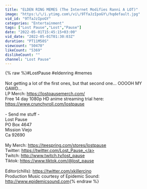 ```yaml
---
title: "ELDEN RING MEMES (The Internet Modifies Ranni A LOT)"
image: "https:\/\/i.ytimg.com\/vi\/9TfaJzIpoGY\/hqdefault.jpg"
vid_id: "9TfaJzIpoGY"
categories: "Entertainment"
tags: ["Lost Pause","Lost","Pause"]
date: "2022-05-01T15:45:15+03:00"
vid_date: "2022-05-01T01:30:03Z"
duration: "PT11M50S"
viewcount: "50470"
likeCount: "5369"
dislikeCount: ""
channel: "Lost Pause"
---
```

{% raw %}#LostPause #eldenring #memes<br /><br />Not getting a lot of the first ones, but that second one... OOOOH MY GAWD...<br />LP Merch: <a rel="nofollow" target="blank" href="https://lostpausemerch.com/">https://lostpausemerch.com/</a><br />Free 14 day 1080p HD anime streaming trial here:<br /><a rel="nofollow" target="blank" href="https://www.crunchyroll.com/lostpause">https://www.crunchyroll.com/lostpause</a><br /><br />- Send me stuff -<br />Lost Pause<br />PO Box 4647<br />Mission Viejo<br />Ca 92690<br /><br />My Merch: <a rel="nofollow" target="blank" href="https://teespring.com/stores/lostpause">https://teespring.com/stores/lostpause</a><br />Twitter: <a rel="nofollow" target="blank" href="https://twitter.com/Lost_Pause_">https://twitter.com/Lost_Pause_</a><br />Twitch: <a rel="nofollow" target="blank" href="http://www.twitch.tv/lost_pause">http://www.twitch.tv/lost_pause</a><br />Tiktok: <a rel="nofollow" target="blank" href="https://www.tiktok.com/@lost_pause">https://www.tiktok.com/@lost_pause</a><br /><br />Editor(chills): <a rel="nofollow" target="blank" href="https://twitter.com/xkillercino">https://twitter.com/xkillercino</a><br />Production Music courtesy of Epidemic Sound: <a rel="nofollow" target="blank" href="http://www.epidemicsound.com">http://www.epidemicsound.com</a>{% endraw %}
